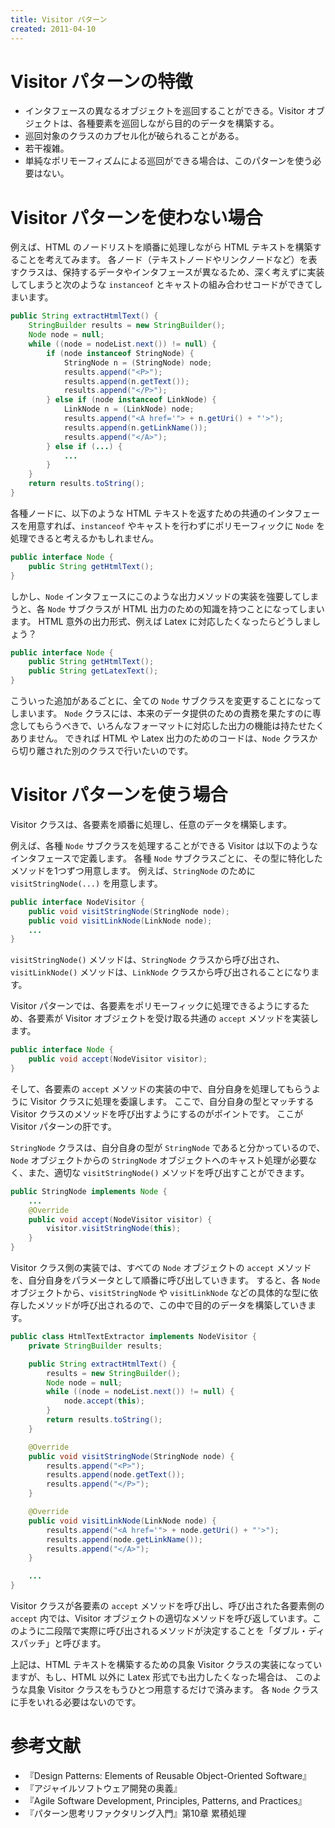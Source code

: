 ```yaml
---
title: Visitor パターン
created: 2011-04-10
---
```


Visitor パターンの特徴
====

* インタフェースの異なるオブジェクトを巡回することができる。Visitor オブジェクトは、各種要素を巡回しながら目的のデータを構築する。
* 巡回対象のクラスのカプセル化が破られることがある。
* 若干複雑。
* 単純なポリモーフィズムによる巡回ができる場合は、このパターンを使う必要はない。

Visitor パターンを使わない場合
====

例えば、HTML のノードリストを順番に処理しながら HTML テキストを構築することを考えてみます。
各ノード（テキストノードやリンクノードなど）を表すクラスは、保持するデータやインタフェースが異なるため、深く考えずに実装してしまうと次のような ```instanceof``` とキャストの組み合わせコードができてしまいます。

```java
public String extractHtmlText() {
    StringBuilder results = new StringBuilder();
    Node node = null;
    while ((node = nodeList.next()) != null) {
        if (node instanceof StringNode) {
            StringNode n = (StringNode) node;
            results.append("<P>");
            results.append(n.getText());
            results.append("</P>");
        } else if (node instanceof LinkNode) {
            LinkNode n = (LinkNode) node;
            results.append("<A href='"> + n.getUri() + "'>");
            results.append(n.getLinkName());
            results.append("</A>");
        } else if (...) {
            ...
        }
    }
    return results.toString();
}
```

各種ノードに、以下のような HTML テキストを返すための共通のインタフェースを用意すれば、```instanceof``` やキャストを行わずにポリモーフィックに ```Node``` を処理できると考えるかもしれません。

```java
public interface Node {
    public String getHtmlText();
}
```

しかし、```Node``` インタフェースにこのような出力メソッドの実装を強要してしまうと、各 ```Node``` サブクラスが HTML 出力のための知識を持つことになってしまいます。
HTML 意外の出力形式、例えば Latex に対応したくなったらどうしましょう？

```java
public interface Node {
    public String getHtmlText();
    public String getLatexText();
}
```

こういった追加があるごとに、全ての ```Node``` サブクラスを変更することになってしまいます。
```Node``` クラスには、本来のデータ提供のための責務を果たすのに専念してもらうべきで、いろんなフォーマットに対応した出力の機能は持たせたくありません。
できれば HTML や Latex 出力のためのコードは、```Node``` クラスから切り離された別のクラスで行いたいのです。

Visitor パターンを使う場合
====

Visitor クラスは、各要素を順番に処理し、任意のデータを構築します。

例えば、各種 ```Node``` サブクラスを処理することができる Visitor は以下のようなインタフェースで定義します。
各種 ```Node``` サブクラスごとに、その型に特化したメソッドを1つずつ用意します。
例えば、```StringNode``` のために ```visitStringNode(...)``` を用意します。

```java
public interface NodeVisitor {
    public void visitStringNode(StringNode node);
    public void visitLinkNode(LinkNode node);
    ...
}
```

```visitStringNode()``` メソッドは、```StringNode``` クラスから呼び出され、```visitLinkNode()``` メソッドは、```LinkNode``` クラスから呼び出されることになります。

Visitor パターンでは、各要素をポリモーフィックに処理できるようにするため、各要素が Visitor オブジェクトを受け取る共通の ```accept``` メソッドを実装します。

```java
public interface Node {
    public void accept(NodeVisitor visitor);
}
```

そして、各要素の ```accept``` メソッドの実装の中で、自分自身を処理してもらうように Visitor クラスに処理を委譲します。
ここで、自分自身の型とマッチする Visitor クラスのメソッドを呼び出すようにするのがポイントです。
ここが Visitor パターンの肝です。

```StringNode``` クラスは、自分自身の型が ```StringNode``` であると分かっているので、```Node``` オブジェクトからの ```StringNode``` オブジェクトへのキャスト処理が必要なく、また、適切な ```visitStringNode()``` メソッドを呼び出すことができます。

```java
public StringNode implements Node {
    ...
    @Override
    public void accept(NodeVisitor visitor) {
        visitor.visitStringNode(this);
    }
}
```

Visitor クラス側の実装では、すべての ```Node``` オブジェクトの ```accept``` メソッドを、自分自身をパラメータとして順番に呼び出していきます。
すると、各 ```Node``` オブジェクトから、```visitStringNode``` や ```visitLinkNode``` などの具体的な型に依存したメソッドが呼び出されるので、この中で目的のデータを構築していきます。

```java
public class HtmlTextExtractor implements NodeVisitor {
    private StringBuilder results;

    public String extractHtmlText() {
        results = new StringBuilder();
        Node node = null;
        while ((node = nodeList.next()) != null) {
            node.accept(this);
        }
        return results.toString();
    }

    @Override
    public void visitStringNode(StringNode node) {
        results.append("<P>");
        results.append(node.getText());
        results.append("</P>");
    }

    @Override
    public void visitLinkNode(LinkNode node) {
        results.append("<A href='"> + node.getUri() + "'>");
        results.append(node.getLinkName());
        results.append("</A>");
    }

    ...
}
```

Visitor クラスが各要素の ```accept``` メソッドを呼び出し、呼び出された各要素側の ```accept``` 内では、Visitor オブジェクトの適切なメソッドを呼び返しています。このように二段階で実際に呼び出されるメソッドが決定することを「ダブル・ディスパッチ」と呼びます。

上記は、HTML テキストを構築するための具象 Visitor クラスの実装になっていますが、もし、HTML 以外に Latex 形式でも出力したくなった場合は、
このような具象 Visitor クラスをもうひとつ用意するだけで済みます。
各 ```Node``` クラスに手をいれる必要はないのです。

参考文献
====

* 『Design Patterns: Elements of Reusable Object-Oriented Software』
* 『アジャイルソフトウェア開発の奥義』
* 『Agile Software Development, Principles, Patterns, and Practices』
* 『パターン思考リファクタリング入門』第10章 累積処理

